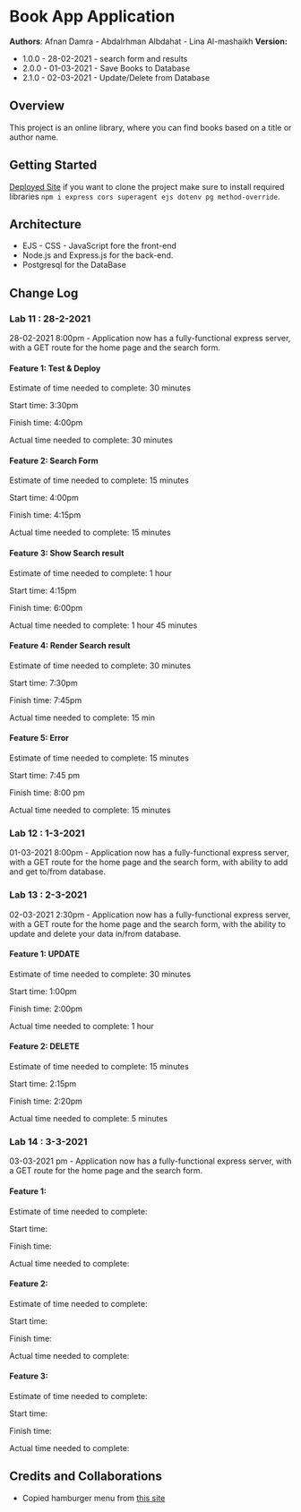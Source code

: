 # Book App Application

**Authors**: Afnan Damra - Abdalrhman Albdahat - Lina Al-mashaikh
**Version:**
* 1.0.0 - 28-02-2021 - search form and results
* 2.0.0 - 01-03-2021 - Save Books to Database
* 2.1.0 - 02-03-2021 - Update/Delete from Database


## Overview
This project is an online library, where you can find books based on a title or author name.

## Getting Started
[Deployed Site](https://ab-ad-lm-booklist.herokuapp.com/)
if you want to clone the project make sure to install required libraries `npm i express cors superagent ejs dotenv pg method-override`.

## Architecture
- EJS - CSS - JavaScript fore the front-end
- Node.js and Express.js for the back-end. 
- Postgresql for the DataBase

## Change Log

### Lab 11 : 28-2-2021
28-02-2021 8:00pm - Application now has a fully-functional express server, with a GET route for the home page and the search form.

#### Feature 1: Test & Deploy

Estimate of time needed to complete: 30 minutes

Start time: 3:30pm

Finish time: 4:00pm

Actual time needed to complete: 30 minutes

#### Feature 2: Search Form

Estimate of time needed to complete: 15 minutes

Start time: 4:00pm

Finish time: 4:15pm

Actual time needed to complete: 15 minutes

#### Feature 3: Show Search result

Estimate of time needed to complete: 1 hour

Start time: 4:15pm

Finish time: 6:00pm

Actual time needed to complete: 1 hour 45 minutes

#### Feature 4: Render Search result

Estimate of time needed to complete: 30 minutes

Start time: 7:30pm

Finish time: 7:45pm

Actual time needed to complete: 15 min

#### Feature 5: Error

Estimate of time needed to complete: 15 minutes

Start time: 7:45 pm

Finish time: 8:00 pm

Actual time needed to complete: 15 minutes

### Lab 12 : 1-3-2021
01-03-2021 8:00pm - Application now has a fully-functional express server, with a GET route for the home page and the search form, with ability to add and get to/from database.

### Lab 13 : 2-3-2021
02-03-2021 2:30pm - Application now has a fully-functional express server, with a GET route for the home page and the search form, with the ability to update and delete your data in/from database.

#### Feature 1: UPDATE

Estimate of time needed to complete: 30 minutes

Start time: 1:00pm

Finish time: 2:00pm

Actual time needed to complete: 1 hour

#### Feature 2: DELETE

Estimate of time needed to complete: 15 minutes

Start time: 2:15pm

Finish time: 2:20pm

Actual time needed to complete: 5 minutes

### Lab 14 : 3-3-2021
03-03-2021 pm - Application now has a fully-functional express server, with a GET route for the home page and the search form.

#### Feature 1: 

Estimate of time needed to complete: 

Start time: 

Finish time: 

Actual time needed to complete: 

#### Feature 2: 

Estimate of time needed to complete: 

Start time: 

Finish time: 

Actual time needed to complete: 

#### Feature 3: 

Estimate of time needed to complete: 

Start time: 

Finish time: 

Actual time needed to complete:

## Credits and Collaborations
- Copied hamburger menu from [this site](https://code-boxx.com/simple-responsive-pure-css-hamburger-menu/)
